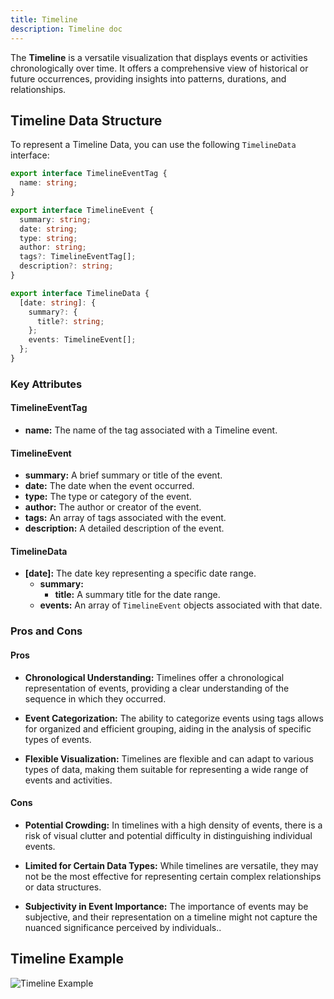 ```yaml
---
title: Timeline
description: Timeline doc
---
```


The **Timeline** is a versatile visualization that displays events or activities chronologically over time. It offers a comprehensive view of historical or future occurrences, providing insights into patterns, durations, and relationships.


## Timeline Data Structure

To represent a Timeline Data, you can use the following `TimelineData` interface:

```typescript
export interface TimelineEventTag {
  name: string;
}

export interface TimelineEvent {
  summary: string;            
  date: string;               
  type: string;                
  author: string;             
  tags?: TimelineEventTag[];  
  description?: string;        
}

export interface TimelineData {
  [date: string]: {
    summary?: {
      title?: string;  
    };
    events: TimelineEvent[]; 
  };
}
```
### Key Attributes

#### TimelineEventTag
- **name:** The name of the tag associated with a Timeline event.

#### TimelineEvent
- **summary:** A brief summary or title of the event.
- **date:** The date when the event occurred.
- **type:** The type or category of the event.
- **author:** The author or creator of the event.
- **tags:** An array of tags associated with the event.
- **description:** A detailed description of the event.

#### TimelineData
- **[date]:** The date key representing a specific date range.
  - **summary:**
    - **title:** A summary title for the date range.
  - **events:** An array of `TimelineEvent` objects associated with that date.

### Pros and Cons

#### Pros
- **Chronological Understanding:** Timelines offer a chronological representation of events, providing a clear understanding of the sequence in which they occurred.

- **Event Categorization:** The ability to categorize events using tags allows for organized and efficient grouping, aiding in the analysis of specific types of events.

- **Flexible Visualization:** Timelines are flexible and can adapt to various types of data, making them suitable for representing a wide range of events and activities.

#### Cons
- **Potential Crowding:** In timelines with a high density of events, there is a risk of visual clutter and potential difficulty in distinguishing individual events.

- **Limited for Certain Data Types:** While timelines are versatile, they may not be the most effective for representing certain complex relationships or data structures.

- **Subjectivity in Event Importance:** The importance of events may be subjective, and their representation on a timeline might not capture the nuanced significance perceived by individuals..

## Timeline Example

![Timeline Example](/Illustry-monorepo/timeline.gif)